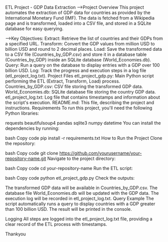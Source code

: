 ETL Project - GDP Data Extraction
-->Project Overview
This project automates the extraction of GDP data for countries as provided by the International Monetary Fund (IMF). The data is fetched from a Wikipedia page and is transformed, loaded into a CSV file, and stored in a SQLite database for easy querying.

-->Key Objectives:
Extract: Retrieve the list of countries and their GDPs from a specified URL.
Transform: Convert the GDP values from million USD to billion USD and round to 2 decimal places.
Load: Save the transformed data to a CSV file (Countries_by_GDP.csv) and store it in a database table (Countries_by_GDP) inside an SQLite database (World_Economies.db).
Query: Run a query on the database to display entries with a GDP over 100 billion USD.
Log: Track the progress and execution steps in a log file (etl_project_log.txt).
Project Files
etl_project_gdp.py: Main Python script performing the ETL (Extract, Transform, Load) process.
Countries_by_GDP.csv: CSV file storing the transformed GDP data.
World_Economies.db: SQLite database file storing the country GDP data.
etl_project_log.txt: Log file that contains timestamps and information about the script's execution.
README.md: This file, describing the project and instructions.
Requirements
To run this project, you'll need the following Python libraries:

requests
beautifulsoup4
pandas
sqlite3
numpy
datetime
You can install the dependencies by running:

bash
Copy code
pip install -r requirements.txt
How to Run the Project
Clone the repository:

bash
Copy code
git clone https://github.com/yourusername/your-repository-name.git
Navigate to the project directory:

bash
Copy code
cd your-repository-name
Run the ETL script:

bash
Copy code
python etl_project_gdp.py
Check the outputs:

The transformed GDP data will be available in Countries_by_GDP.csv.
The database file World_Economies.db will be updated with the GDP data.
The execution log will be recorded in etl_project_log.txt.
Query Example
The script automatically runs a query to display countries with a GDP greater than 100 billion USD. The result will be printed in the console.

Logging
All steps are logged into the etl_project_log.txt file, providing a clear record of the ETL process with timestamps.

Thankyou
